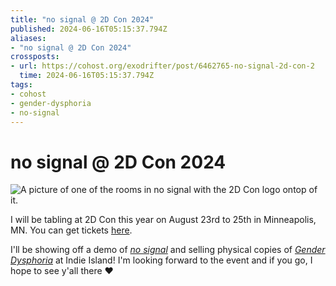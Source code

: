 ```yaml
---
title: "no signal @ 2D Con 2024"
published: 2024-06-16T05:15:37.794Z
aliases:
- "no signal @ 2D Con 2024"
crossposts:
- url: https://cohost.org/exodrifter/post/6462765-no-signal-2d-con-2
  time: 2024-06-16T05:15:37.794Z
tags:
- cohost
- gender-dysphoria
- no-signal
---
```


# no signal @ 2D Con 2024

![A picture of one of the rooms in no signal with the 2D Con logo ontop of it.](20240616051537-2dcon.png)

I will be tabling at 2D Con this year on August 23rd to 25th in Minneapolis, MN. You can get tickets [here](https://www.2dcon.net/).

I'll be showing off a demo of _[no signal](../press-kits/no-signal.md)_ and selling physical copies of _[Gender Dysphoria](../press-kits/gender-dysphoria.md)_ at Indie Island! I'm looking forward to the event and if you go, I hope to see y'all there ❤️
